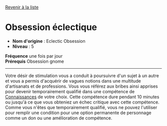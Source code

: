 [Revenir à la liste](list.md)

# Obsession éclectique

 * **Nom d'origine** : Eclectic Obsession
 * **Niveau** : 5


<p><span id="ctl00_MainContent_DetailedOutput"><strong>Fréquence</strong> une fois par jour<br><strong>Prérequis</strong> Obsession gnome<br></span></p>
<hr>
<p>Votre désir de stimulation vous a conduit à poursuivre d'un sujet à un autre et vous a permis d'acquérir de vagues notions dans une multitude d'artisanats et de professions. Vous vous référez aux bribes ainsi apprises pour devenir temporairement qualifié dans une compétence de <a href="https://2e.aonprd.com/Skills.aspx?ID=8">Connaissances</a> de votre choix. Cette compétence dure pendant 10 minutes ou jusqu'à ce que vous obteniez un échec critique avec cette compétence. Comme vous n'êtes que temporairement qualifié, vous ne pouvez l'utiliser pour remplir une condition pour une option permanente de personnage comme un don ou une amélioration de compétence.&nbsp;</p>